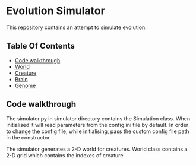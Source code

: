 # Evolution Simulator
This repository contains an attempt to simulate evolution.  

## Table Of Contents
 * [Code walkthrough](#code-walkthrough)
 * [World](#world)
 * [Creature](#creature)
 * [Brain](#brain)
 * [Genome](#genome)
 
 ## Code walkthrough
 
 The simulator.py in simulator directory contains the Simulation class. When initialised it will read parameters from the 
 config.ini file by default. In order to change the config file, while initialising, pass the custom config file path in 
 the constructor. 
 
 The simulator generates a 2-D world for creatures. World class contains a 2-D grid which contains the indexes of creature.
 

